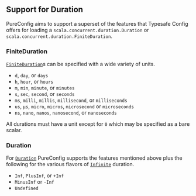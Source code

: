 ## Support for Duration

PureConfig aims to support a superset of the features that Typesafe Config offers for loading a `scala.concurrent.duration.Duration` or `scala.concurrent.duration.FiniteDuration`.

### FiniteDuration

[`FiniteDuration`](http://scala-lang.org/api/current/scala/concurrent/duration/FiniteDuration.html)s can be specified with a wide variety of units.

- `d`, `day`, or `days`
- `h`, `hour`, or `hours`
- `m`, `min`, `minute`, or `minutes`
- `s`, `sec`, `second`, or `seconds`
- `ms`, `milli`, `millis`, `millisecond`, or `milliseconds`
- `us`, `µs`, `micro`,  `micros`, `microsecond` or `microseconds`
- `ns`, `nano`, `nanos`, `nanosecond`, or `nanoseconds`

All durations must have a unit except for `0` which may be specified as a bare scalar.

### Duration

For [`Duration`](http://scala-lang.org/api/current/scala/concurrent/duration/Duration.html) PureConfig supports the features mentioned above plus the following for the various flavors of [`Infinite`](http://scala-lang.org/api/current/scala/concurrent/duration/Duration$$Infinite.html) duration.

- `Inf`, `PlusInf`, or `+Inf`
- `MinusInf` or `-Inf`
- `Undefined`
